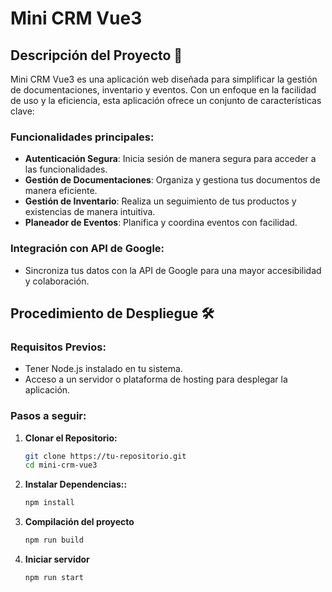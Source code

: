 # Mini CRM Vue3

## Descripción del Proyecto 🚀

Mini CRM Vue3 es una aplicación web diseñada para simplificar la gestión de documentaciones, inventario y eventos. Con un enfoque en la facilidad de uso y la eficiencia, esta aplicación ofrece un conjunto de características clave:

### Funcionalidades principales:
- **Autenticación Segura**: Inicia sesión de manera segura para acceder a las funcionalidades.
- **Gestión de Documentaciones**: Organiza y gestiona tus documentos de manera eficiente.
- **Gestión de Inventario**: Realiza un seguimiento de tus productos y existencias de manera intuitiva.
- **Planeador de Eventos**: Planifica y coordina eventos con facilidad.

### Integración con API de Google:
- Sincroniza tus datos con la API de Google para una mayor accesibilidad y colaboración.

## Procedimiento de Despliegue 🛠️

### Requisitos Previos:
- Tener Node.js instalado en tu sistema.
- Acceso a un servidor o plataforma de hosting para desplegar la aplicación.

### Pasos a seguir:

1. **Clonar el Repositorio:**
   ```bash
   git clone https://tu-repositorio.git
   cd mini-crm-vue3
2. **Instalar Dependencias::**
   ```bash
   npm install
3. **Compilación del proyecto**
   ```bash
   npm run build
4. **Iniciar servidor**
   ```bash
   npm run start
